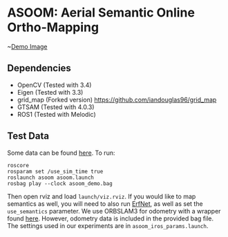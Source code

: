 # ASOOM: Aerial Semantic Online Ortho-Mapping

~[Demo Image](demo_img.png)

## Dependencies
* OpenCV (Tested with 3.4)
* Eigen (Tested with 3.3)
* grid_map (Forked version) https://github.com/iandouglas96/grid_map
* GTSAM (Tested with 4.0.3)
* ROS1 (Tested with Melodic)

## Test Data
Some data can be found [here](https://drive.google.com/file/d/1XzIDCkFKaATIreknPa39f1PhiEZI8kid/view?usp=sharing).
To run:
```
roscore
rosparam set /use_sim_time true
roslaunch asoom asoom.launch
rosbag play --clock asoom_demo.bag
```
Then open rviz and load `launch/viz.rviz`.
If you would like to map semantics as well, you will need to also run [ErfNet](https://github.com/iandouglas96/erfnet_pytorch_ros), as well as set the `use_semantics` parameter.
We use ORBSLAM3 for odometry with a wrapper found [here](https://github.com/iandouglas96/orbslam3_ros/).
However, odometry data is included in the provided bag file.
The settings used in our experiments are in `asoom_iros_params.launch`.
